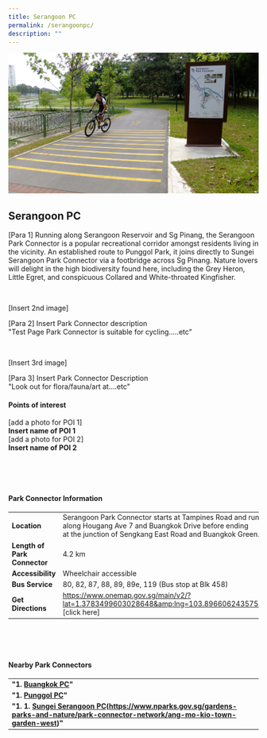 ```yaml
---
title: Serangoon PC
permalink: /serangoonpc/
description: ""
---
```

![](/images/serangoonpc.jpg)

## Serangoon PC

[Para 1] Running along Serangoon Reservoir and Sg Pinang, the Serangoon Park Connector is a popular recreational corridor amongst residents living in the vicinity. An established route to Punggol Park, it joins directly to Sungei Serangoon Park Connector via a footbridge across Sg Pinang. Nature lovers will delight in the high biodiversity found here, including the Grey Heron, Little Egret, and conspicuous Collared and White-throated Kingfisher. <br>


<br>

[Insert 2nd image]

[Para 2] Insert Park Connector description <br>
"Test Page Park Connector is suitable for cycling.....etc"

<br>

[Insert 3rd image]

[Para 3] Insert Park Connector Description <br>
"Look out for flora/fauna/art at....etc"

#### Points of interest

[add a photo for POI 1]
<br>
**Insert name of POI 1**
<br>
[add a photo for POI 2]
<br>
**Insert name of POI 2**

<br>
<br>
<br>

#### Park Connector Information
|  |  |  |
| -------- | -------- | -------- |
| **Location** | Serangoon Park Connector starts at&nbsp;Tampines Road&nbsp;and runs along&nbsp;Hougang Ave 7 and Buangkok Drive&nbsp;before ending at&nbsp;the junction of Sengkang East Road and Buangkok Green. |  |
| **Length of Park Connector** | 4.2 km   |  |
| **Accessibility** | Wheelchair accessible | |
| **Bus Service** | 80, 82, 87, 88, 89, 89e, 119 (Bus stop at Blk 458) | |
| **Get Directions** | https://www.onemap.gov.sg/main/v2/?lat=1.3783499603028648&amp;lng=103.89660624357508 [click here] | |

<br>
<br>
<br>	

#### Nearby Park Connectors
|   |  |  |
| -------- | -------- | -------- |
| **"1.  [Buangkok PC](https://www.nparks.gov.sg/gardens-parks-and-nature/park-connector-network/buangkok-pc)"** | | |
| **"1.  [Punggol PC](https://www.nparks.gov.sg/gardens-parks-and-nature/park-connector-network/punggol-pc)"** | | |
| **"1.  1.  [Sungei Serangoon PC](https://www.nparks.gov.sg/gardens-parks-and-nature/park-connector-network/sungei-serangoon-pc)(https://www.nparks.gov.sg/gardens-parks-and-nature/park-connector-network/ang-mo-kio-town-garden-west)"** | | |